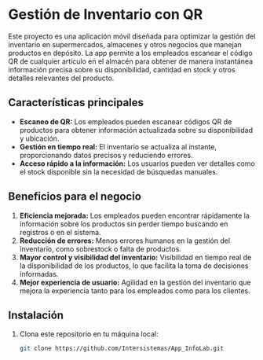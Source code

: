 # Gestión de Inventario con QR

Este proyecto es una aplicación móvil diseñada para optimizar la gestión del inventario en supermercados, almacenes y otros negocios que manejan productos en depósito.
La app permite a los empleados escanear el código QR de cualquier artículo en el almacén para obtener de manera instantánea información precisa sobre su disponibilidad,
cantidad en stock y otros detalles relevantes del producto.

## Características principales

- **Escaneo de QR:** Los empleados pueden escanear códigos QR de productos para obtener información actualizada sobre su disponibilidad y ubicación.
- **Gestión en tiempo real:** El inventario se actualiza al instante, proporcionando datos precisos y reduciendo errores.
- **Acceso rápido a la información:** Los usuarios pueden ver detalles como el stock disponible sin la necesidad de búsquedas manuales.

## Beneficios para el negocio

1. **Eficiencia mejorada:** Los empleados pueden encontrar rápidamente la información sobre los productos sin perder tiempo buscando en registros o en el sistema.
2. **Reducción de errores:** Menos errores humanos en la gestión del inventario, como sobrestock o falta de productos.
3. **Mayor control y visibilidad del inventario:** Visibilidad en tiempo real de la disponibilidad de los productos, lo que facilita la toma de decisiones informadas.
4. **Mejor experiencia de usuario:** Agilidad en la gestión del inventario que mejora la experiencia tanto para los empleados como para los clientes.

## Instalación

1. Clona este repositorio en tu máquina local:

   ```bash
   git clone https://github.com/Intersistemas/App_InfoLab.git
